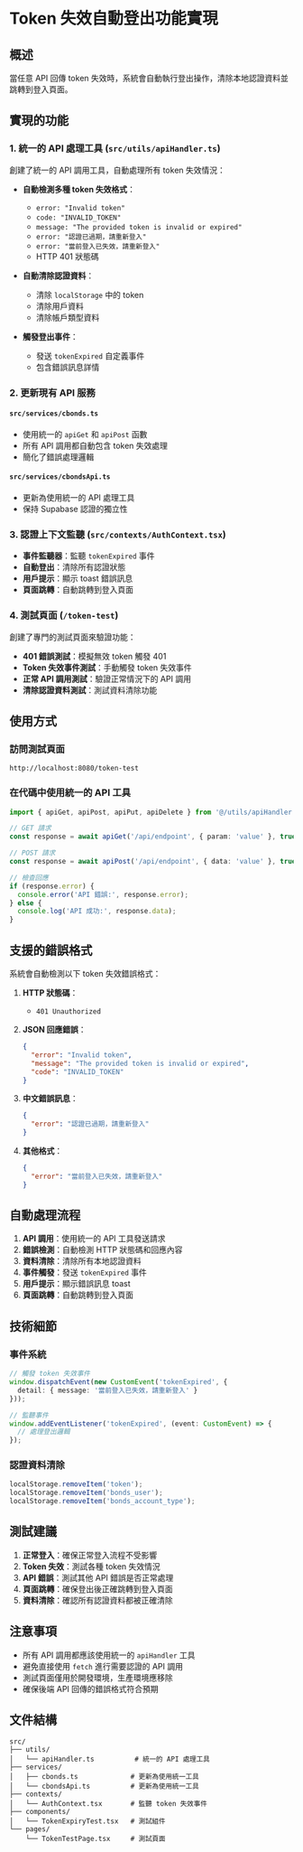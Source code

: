 # Token 失效自動登出功能實現

## 概述

當任意 API 回傳 token 失效時，系統會自動執行登出操作，清除本地認證資料並跳轉到登入頁面。

## 實現的功能

### 1. 統一的 API 處理工具 (`src/utils/apiHandler.ts`)

創建了統一的 API 調用工具，自動處理所有 token 失效情況：

- **自動檢測多種 token 失效格式**：
  - `error: "Invalid token"`
  - `code: "INVALID_TOKEN"`
  - `message: "The provided token is invalid or expired"`
  - `error: "認證已過期，請重新登入"`
  - `error: "當前登入已失效，請重新登入"`
  - HTTP 401 狀態碼

- **自動清除認證資料**：
  - 清除 `localStorage` 中的 token
  - 清除用戶資料
  - 清除帳戶類型資料

- **觸發登出事件**：
  - 發送 `tokenExpired` 自定義事件
  - 包含錯誤訊息詳情

### 2. 更新現有 API 服務

#### `src/services/cbonds.ts`
- 使用統一的 `apiGet` 和 `apiPost` 函數
- 所有 API 調用都自動包含 token 失效處理
- 簡化了錯誤處理邏輯

#### `src/services/cbondsApi.ts`
- 更新為使用統一的 API 處理工具
- 保持 Supabase 認證的獨立性

### 3. 認證上下文監聽 (`src/contexts/AuthContext.tsx`)

- **事件監聽器**：監聽 `tokenExpired` 事件
- **自動登出**：清除所有認證狀態
- **用戶提示**：顯示 toast 錯誤訊息
- **頁面跳轉**：自動跳轉到登入頁面

### 4. 測試頁面 (`/token-test`)

創建了專門的測試頁面來驗證功能：

- **401 錯誤測試**：模擬無效 token 觸發 401
- **Token 失效事件測試**：手動觸發 token 失效事件
- **正常 API 調用測試**：驗證正常情況下的 API 調用
- **清除認證資料測試**：測試資料清除功能

## 使用方式

### 訪問測試頁面
```
http://localhost:8080/token-test
```

### 在代碼中使用統一的 API 工具

```typescript
import { apiGet, apiPost, apiPut, apiDelete } from '@/utils/apiHandler';

// GET 請求
const response = await apiGet('/api/endpoint', { param: 'value' }, true);

// POST 請求
const response = await apiPost('/api/endpoint', { data: 'value' }, true);

// 檢查回應
if (response.error) {
  console.error('API 錯誤:', response.error);
} else {
  console.log('API 成功:', response.data);
}
```

## 支援的錯誤格式

系統會自動檢測以下 token 失效錯誤格式：

1. **HTTP 狀態碼**：
   - `401 Unauthorized`

2. **JSON 回應錯誤**：
   ```json
   {
     "error": "Invalid token",
     "message": "The provided token is invalid or expired",
     "code": "INVALID_TOKEN"
   }
   ```

3. **中文錯誤訊息**：
   ```json
   {
     "error": "認證已過期，請重新登入"
   }
   ```

4. **其他格式**：
   ```json
   {
     "error": "當前登入已失效，請重新登入"
   }
   ```

## 自動處理流程

1. **API 調用**：使用統一的 API 工具發送請求
2. **錯誤檢測**：自動檢測 HTTP 狀態碼和回應內容
3. **資料清除**：清除所有本地認證資料
4. **事件觸發**：發送 `tokenExpired` 事件
5. **用戶提示**：顯示錯誤訊息 toast
6. **頁面跳轉**：自動跳轉到登入頁面

## 技術細節

### 事件系統
```typescript
// 觸發 token 失效事件
window.dispatchEvent(new CustomEvent('tokenExpired', { 
  detail: { message: '當前登入已失效，請重新登入' } 
}));

// 監聽事件
window.addEventListener('tokenExpired', (event: CustomEvent) => {
  // 處理登出邏輯
});
```

### 認證資料清除
```typescript
localStorage.removeItem('token');
localStorage.removeItem('bonds_user');
localStorage.removeItem('bonds_account_type');
```

## 測試建議

1. **正常登入**：確保正常登入流程不受影響
2. **Token 失效**：測試各種 token 失效情況
3. **API 錯誤**：測試其他 API 錯誤是否正常處理
4. **頁面跳轉**：確保登出後正確跳轉到登入頁面
5. **資料清除**：確認所有認證資料都被正確清除

## 注意事項

- 所有 API 調用都應該使用統一的 `apiHandler` 工具
- 避免直接使用 `fetch` 進行需要認證的 API 調用
- 測試頁面僅用於開發環境，生產環境應移除
- 確保後端 API 回傳的錯誤格式符合預期

## 文件結構

```
src/
├── utils/
│   └── apiHandler.ts          # 統一的 API 處理工具
├── services/
│   ├── cbonds.ts             # 更新為使用統一工具
│   └── cbondsApi.ts          # 更新為使用統一工具
├── contexts/
│   └── AuthContext.tsx       # 監聽 token 失效事件
├── components/
│   └── TokenExpiryTest.tsx   # 測試組件
└── pages/
    └── TokenTestPage.tsx     # 測試頁面
```
